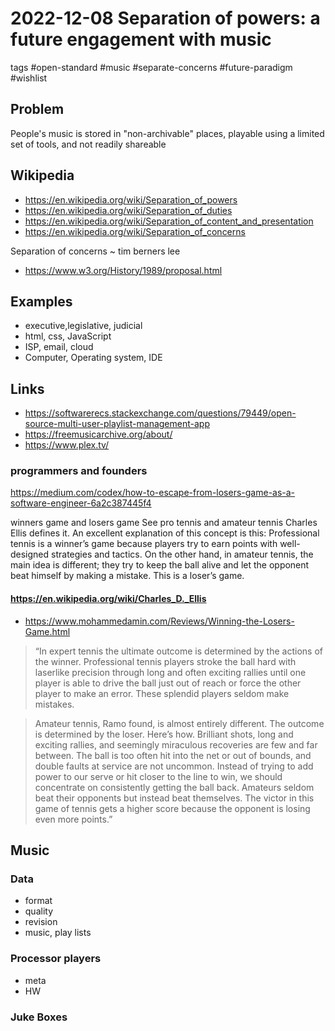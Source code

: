 # 2022-12-08 Separation of powers: a future engagement with music

tags #open-standard #music #separate-concerns #future-paradigm #wishlist

## Problem

People's music is stored in "non-archivable" places, playable using a limited set of tools, and not readily shareable

## Wikipedia

* https://en.wikipedia.org/wiki/Separation_of_powers
* https://en.wikipedia.org/wiki/Separation_of_duties
* https://en.wikipedia.org/wiki/Separation_of_content_and_presentation
* https://en.wikipedia.org/wiki/Separation_of_concerns

Separation of concerns ~ tim berners lee
* https://www.w3.org/History/1989/proposal.html


## Examples

* executive,legislative, judicial
* html, css, JavaScript
* ISP, email, cloud
* Computer, Operating system, IDE

## Links

* https://softwarerecs.stackexchange.com/questions/79449/open-source-multi-user-playlist-management-app
* https://freemusicarchive.org/about/
* https://www.plex.tv/


### programmers and founders

https://medium.com/codex/how-to-escape-from-losers-game-as-a-software-engineer-6a2c387445f4

winners game and losers game
See pro tennis and amateur tennis
Charles Ellis defines it. An excellent explanation of this concept is this: Professional tennis is a winner’s game because players try to earn points with well-designed strategies and tactics. On the other hand, in amateur tennis, the main idea is different; they try to keep the ball alive and let the opponent beat himself by making a mistake. This is a loser’s game.


#### https://en.wikipedia.org/wiki/Charles_D._Ellis

* https://www.mohammedamin.com/Reviews/Winning-the-Losers-Game.html
>“In expert tennis the ultimate outcome is determined by the actions of the winner. Professional tennis players stroke the ball hard with laserlike precision through long and often exciting rallies until one player is able to drive the ball just out of reach or force the other player to make an error. These splendid players seldom make mistakes.

>Amateur tennis, Ramo found, is almost entirely different. The outcome is determined by the loser. Here’s how. Brilliant shots, long and exciting rallies, and seemingly miraculous recoveries are few and far between. The ball is too often hit into the net or out of bounds, and double faults at service are not uncommon. Instead of trying to add power to our serve or hit closer to the line to win, we should concentrate on consistently getting the ball back. Amateurs seldom beat their opponents but instead beat themselves. The victor in this game of tennis gets a higher score because the opponent is losing even more points.”


## Music

### Data

* format
* quality
* revision
* music, play lists


### Processor players
* meta
* HW

### Juke Boxes

